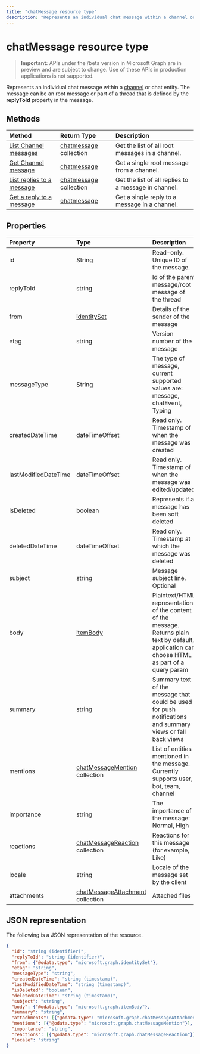 ```yaml
---
title: "chatMessage resource type"
description: "Represents an individual chat message within a channel or chat entity. The message can be an root message or part of a thread that is defined by the **replyToId** property in the message."
---
```


# chatMessage resource type

> **Important:** APIs under the /beta version in Microsoft Graph are in preview and are subject to change. Use of these APIs in production applications is not supported.

Represents an individual chat message within a [channel](channel.md) or chat entity. The message can be an root message or part of a thread that is defined by the **replyToId** property in the message.

## Methods

| Method       | Return Type  |Description|
|:---------------|:--------|:----------|
|[List Channel messages](../api/channel-list-messages.md) | [chatmessage](chatmessage.md) collection | Get the list of all root messages in a channel.|
|[Get Channel message](../api/channel-get-message.md) | [chatmessage](chatmessage.md) | Get a single root message from a channel.|
|[List replies to a message](../api/channel-list-messagereplies.md) | [chatmessage](chatmessage.md) collection| Get the list of all replies to a message in channel.|
|[Get a reply to a message](../api/channel-get-messagereply.md) | [chatmessage](chatmessage.md)| Get a single reply to a message in a channel.|

## Properties
| Property	   | Type	|Description|
|:---------------|:--------|:----------|
|id|String| Read-only. Unique ID of the message.|
|replyToId| string | Id of the parent message/root message of the thread |
|from|[identitySet](identityset.md)| Details of the sender of the message|
|etag| string | Version number of the message |
|messageType|String|The type of message, current supported values are: message, chatEvent, Typing|
|createdDateTime|dateTimeOffset|Read only. Timestamp of when the message was created|
|lastModifiedDateTime|dateTimeOffset|Read only. Timestamp of when the message was edited/updated|
|isDeleted|boolean|Represents if a message has been soft deleted|
|deletedDateTime|dateTimeOffset|Read only. Timestamp at which the message was deleted |
|subject|string|Message subject line. Optional|
|body|[itemBody](itembody.md)|Plaintext/HTML representation of the content of the message. Returns plain text by default, application can choose HTML as part of a query param|
|summary|string|Summary text of the message that could be used for push notifications and summary views or fall back views|
|mentions|[chatMessageMention](chatmention.md) collection| List of entities mentioned in the message. Currently supports user, bot, team, channel|
|importance| string | The importance of the message: Normal, High|
|reactions| [chatMessageReaction](chatreaction.md) collection | Reactions for this message (for example, Like)|
|locale|string|Locale of the message set by the client|
|attachments|[chatMessageAttachment](chatattachment.md) collection |Attached files|


## JSON representation

The following is a JSON representation of the resource.

<!-- {
  "blockType": "resource",
  "optionalProperties": [
    "isDeleted",
    "deletedDateTime",
    "attachments",
    "importance",
    "reactions",
    "mentions",
    "subject",
    "summary"
  ],
  "baseType": "microsoft.graph.entity",
  "@odata.type": "microsoft.graph.chatMessage"
}-->

```json
{
  "id": "string (identifier)",
  "replyToId": "string (identifier)",
  "from": {"@odata.type": "microsoft.graph.identitySet"},
  "etag": "string",
  "messageType": "string",
  "createdDateTime": "string (timestamp)",
  "lastModifiedDateTime": "string (timestamp)",
  "isDeleted": "boolean",
  "deletedDateTime": "string (timestamp)",
  "subject": "string",
  "body": {"@odata.type": "microsoft.graph.itemBody"},
  "summary": "string",
  "attachments": [{"@odata.type": "microsoft.graph.chatMessageAttachment"}],
  "mentions": [{"@odata.type": "microsoft.graph.chatMessageMention"}],
  "importance": "string",
  "reactions": [{"@odata.type": "microsoft.graph.chatMessageReaction"}],
  "locale": "string"
}

```

<!-- uuid: 8fcb5dbc-d5aa-4681-8e31-b001d5168d79
2015-10-25 14:57:30 UTC -->
<!-- {
  "type": "#page.annotation",
  "description": "chat message resource",
  "keywords": "",
  "section": "documentation",
  "tocPath": ""
}-->
